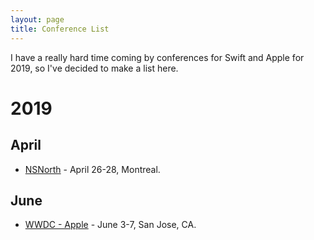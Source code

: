 ```yaml
---
layout: page
title: Conference List
---
```


I have a really hard time coming by conferences for Swift and Apple for 2019, so I've decided to make a list here.

# 2019

## April
* [NSNorth](http://nsnorth.ca) - April 26-28, Montreal.

## June
* [WWDC - Apple](https://developer.apple.com/wwdc/) - June 3-7, San Jose, CA.
